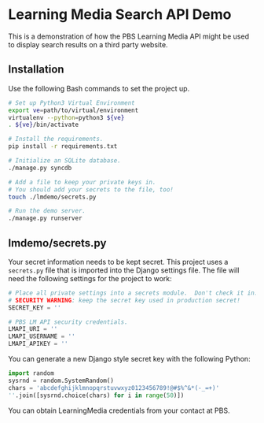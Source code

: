 # Learning Media Search API Demo #

This is a demonstration of how the PBS Learning Media API might be used to
display search results on a third party website.


## Installation ##

Use the following Bash commands to set the project up.

```bash
# Set up Python3 Virtual Environment
export ve=path/to/virtual/environment
virtualenv --python=python3 ${ve}
. ${ve}/bin/activate

# Install the requirements.
pip install -r requirements.txt

# Initialize an SQLite database.
./manage.py syncdb

# Add a file to keep your private keys in.
# You should add your secrets to the file, too!
touch ./lmdemo/secrets.py

# Run the demo server.
./manage.py runserver
```


## lmdemo/secrets.py ##

Your secret information needs to be kept secret.  This project uses a
`secrets.py` file that is imported into the Django settings file.  The file
will need the following settings for the project to work:

```python    
# Place all private settings into a secrets module.  Don't check it in.
# SECURITY WARNING: keep the secret key used in production secret!
SECRET_KEY = ''

# PBS LM API security credentials.
LMAPI_URI = ''
LMAPI_USERNAME = ''
LMAPI_APIKEY = ''
```

You can generate a new Django style secret key with the following Python:

```python
import random
sysrnd = random.SystemRandom()
chars = 'abcdefghijklmnopqrstuvwxyz0123456789!@#$%^&*(-_=+)'
''.join([sysrnd.choice(chars) for i in range(50)])
```

You can obtain LearningMedia credentials from your contact at PBS.

